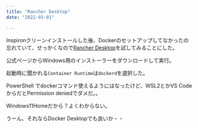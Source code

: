 ```yaml
---
title: "Rancher Desktop"
date: "2022-03-01"

---
```


Inspironクリーンインストールした後、Dockerのセットアップしてなかったの忘れていて、せっかくなので[Rancher Desktop](https://rancherdesktop.io/)を試してみることにした。

公式ページからWindows用のインストーラーをダウンロードして実行。

起動時に聞かれる`Container Runtime`は`dockerd`を選択した。

PowerShell でdockerコマンド使えるようにはなったけど、WSL2とかVS CodeからだとPermission deniedでダメだ。。

Windows11Homeだから？よくわからない。

うーん、それならDocker Desktopでも良いか・・
